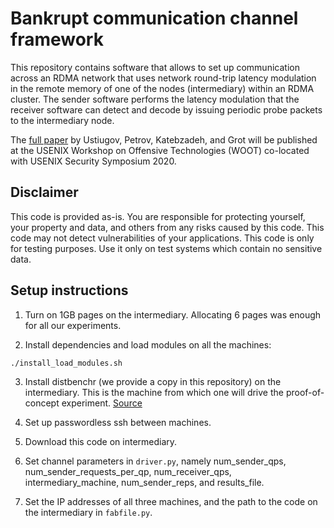 # Bankrupt communication channel framework

This repository contains software that allows to set up communication 
across an RDMA network that uses network round-trip latency modulation 
in the remote memory of one of the nodes (intermediary) within an RDMA cluster.
The sender software performs the latency modulation that the receiver 
software can detect and decode by issuing periodic probe packets to 
the intermediary node.

The [full paper](https://ease-lab.github.io/ease_website/pubs/BANKRUPT_WOOT20.pdf) by Ustiugov, Petrov, Katebzadeh, and Grot will be published 
at the USENIX Workshop on Offensive Technologies (WOOT) co-located with USENIX 
Security Symposium 2020.

## Disclaimer
This code is provided as-is. You are responsible for protecting yourself, 
your property and data, and others from any risks caused by this code. 
This code may not detect vulnerabilities of your applications. 
This code is only for testing purposes. Use it only on test systems which 
contain no sensitive data.

## Setup instructions
1. Turn on 1GB pages on the intermediary. Allocating 6 pages was enough
for all our experiments.

2. Install dependencies and load modules on all the machines:
```
./install_load_modules.sh
```

3. Install distbenchr (we provide a copy in this repository) on the intermediary. 
This is the machine from which one will drive the proof-of-concept experiment. 
[Source](https://github.com/marioskogias/distbenchr)

4. Set up passwordless ssh between machines.

5. Download this code on intermediary.

6. Set channel parameters in `driver.py`, namely num_sender_qps, num_sender_requests_per_qp,
num_receiver_qps, intermediary_machine, num_sender_reps, and results_file.

7. Set the IP addresses of all three machines, and the path to the code
on the intermediary in `fabfile.py`.

